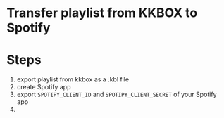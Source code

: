 # Transfer playlist from KKBOX to Spotify

# Steps

1. export playlist from kkbox as a .kbl file
2. create Spotify app
3. export `SPOTIPY_CLIENT_ID` and `SPOTIPY_CLIENT_SECRET` of your Spotify app
4. 

